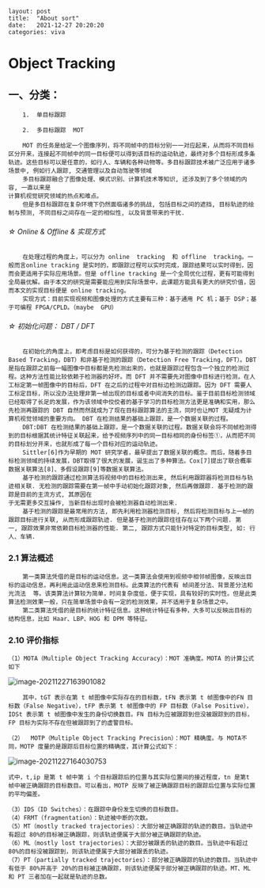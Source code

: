 ```
layout: post
title:  "About sort"
date:   2021-12-27 20:20:20
categories: viva
```

# Object Tracking

## 一、分类：

		1.  单目标跟踪
	
		2.  多目标跟踪  MOT

```
	MOT 的任务是给定一个图像序列，将不同帧中的目标分别一一对应起来，从而将不同目标区分开来，连接起不同帧中的同一目标便可以得到该目标的运动轨迹，最终对多个目标形成多条轨迹。这些目标可以是任意的，如行人、车辆和各种动物等。多目标跟踪技术被广泛应用于诸多场景中, 例如行人跟踪, 交通管理以及自动驾驶等领域
	多目标跟踪融合了图像处理、模式识别、计算机技术等知识, 还涉及到了多个领域的内容, 一直以来是
计算机视觉研究领域的热点和难点。
	但是多目标跟踪在复杂环境下仍然面临诸多的挑战, 包括目标之间的遮挡, 目标轨迹的绘制与预测, 不同目标之间存在一定的相似性, 以及背景带来的干扰.
```

###### 			☆ Online & Offline & 实现方式	

```
	在处理过程的角度上，可以分为 online  tracking  和 offline  tracking。一般而言online tracking 是实时的，即跟踪过程可以实时完成，跟踪结果可以实时得到，因而会更适用于实际应用场景。但是 offline tracking 是一个全局优化过程，更有可能得到全局最优解。由于本文的研究是需要能应用到实际场景中，此课题方能具有更大的研究价值，因而本文的实现目标便是 online tracking。 
	实现方式：目前实现视频和图像处理的方式主要有三种：基于通用 PC 机；基于 DSP；基于可编程 FPGA/CPLD。（maybe  GPU）
```

###### 			☆ 初始化问题： DBT / DFT

```
	在初始化的角度上，即考虑目标是如何获得的，可分为基于检测的跟踪（Detection Based Tracking，DBT）和非基于检测的跟踪（Detection Free Tracking，DFT）。DBT 是指在跟踪之前每一幅图像中目标都是先检测出来的，也就是跟踪过程包含一个独立的检测过程。这种方法性能比较依赖于检测器的好坏。而 DFT 并不需要先对图像中目标进行检测，在人工标定第一帧图像中的目标后，DFT 在之后的过程中对目标边检测边跟踪。因为 DFT 需要人工标定目标，所以没办法处理非第一帧出现的目标或者中间消失的目标。鉴于目前目标检测领域已经取得了长足的发展，作为该领域中佼佼者的基于学习的目标检测方法更是准确和实用，那么先检测再跟踪的 DBT 自然而然就成为了现在目标跟踪算法的主流，同时也让MOT 无疑成为计算机视觉领域的重要方向。 DBT 在检测结果的基础上跟踪，是一个数据关联的过程。
	DBT:DBT 在检测结果的基础上跟踪，是一个数据关联的过程。数据关联会将不同帧检测得到的目标根据其统计特征关联起来，给予视频序列中的同一目标相同的身份标签①，从而把不同的目标划分开来，也就形成了每一个目标对应的运动轨迹。
	Sittler[6]作为早期的 MOT 研究学者，最早提出了数据关联的概念。而后，随着多目标检测领域的持续发展，DBT取得了很大的发展，诞生出了多种算法。Cox[7]提出了联合概率数据关联算法[8]、多假设跟踪[9]等数据关联算法。	
	基于检测的跟踪通过检测算法将视频中的目标检测出来, 然后利用跟踪器将检测目标与轨迹相关联. 无检测的跟踪需要在第一帧中手动初始化跟踪对象, 然后再做跟踪. 基于检测的跟踪是目前的主流方式, 其原因在
于无需更多交互操作, 当新目标出现时会被检测器自动检测出来. 
	基于检测的跟踪是最常用的方法, 即先利用检测器检测目标, 然后将检测目标与上一帧的跟踪目标进行关联, 从而形成跟踪轨迹. 但是基于检测的跟踪往往存在以下两个问题. 第一, 跟踪效果非常依赖目标检测器的性能. 第二, 跟踪方式只能针对特定的目标类型, 如: 行人、车辆.
```

### 	2.1 算法概述

```
	第一类算法凭借的是目标的运动信息。这一类算法会使用到视频中相邻帧图像，反映出目标的运动信息，再利用此运动信息来检测目标。此类算法的代表有 帧间差分法、背景差分法和光流法  等。该类算法计算较为简单，时间复杂度低，便于实现，具有较好的实时性。但是此类算法检测效果一般，只在简单场景中会有一定的检测效果，并不适用于复杂场景之中。   
	第二类算法凭借的是目标的统计特征信息。这种统计特征有多种，大多可以反映出目标的结构信息，比如 Haar、LBP、HOG 和 DPM 等特征。
```

### 	2.10 评价指标

```
（1）MOTA（Multiple Object Tracking Accuracy）：MOT 准确度。MOTA 的计算公式如下 
```

![image-20211227163901082](C:\Users\shxi_\AppData\Roaming\Typora\typora-user-images\image-20211227163901082.png)

```
	其中，tGT 表示在第 t 帧图像中实际存在的目标数，tFN 表示第 t 帧图像中的FN 目标数（False Negative），tFP 表示第 t 帧图像中的 FP 目标数（False Positive），IDSt 表示第 t 帧图像中发生的身份切换数目。FN 目标为应被跟踪到但没被跟踪到的目标，FP 目标为实际不存在但被跟踪到了的虚警目标。
```

```
（2）  MOTP（Multiple Object Tracking Precision）：MOT 精确度。与 MOTA不同，MOTP 度量的是跟踪后目标位置的精确度，其计算公式如下：
```

![image-20211227164030753](C:\Users\shxi_\AppData\Roaming\Typora\typora-user-images\image-20211227164030753.png)

```
式中，t,ip 是第 t 帧中第 i 个目标跟踪后的位置与其实际位置间的接近程度，tn 是第t 帧中被正确跟踪的目标数目。可以看出，MOTP 反映了被正确跟踪目标的跟踪后位置与实际位置的平均偏差。
```

```
（3）IDS（ID Switches）：在跟踪中身份发生切换的目标数目。 
（4）FRMT（fragmentation）：轨迹被中断的次数。 
（5）MT（mostly tracked trajectories）：大部分被正确跟踪的轨迹的数目。当轨迹中有超过 80%的目标被正确跟踪，则该轨迹便属于大部分被正确跟踪的轨迹。 
（6）ML（mostly lost trajectories）：大部分被跟丢的轨迹的数目。当轨迹中有超过 80%的目标没被跟踪到，则该轨迹便属于大部分被跟丢的轨迹。 
（7）PT（partially tracked trajectories）：部分被正确跟踪的轨迹的数目。当轨迹中有低于 80%并高于 20%的目标被正确跟踪，则该轨迹便属于部分被正确跟踪的轨迹。MT、ML 和 PT 三者加在一起就是轨迹的总数。 
```



























